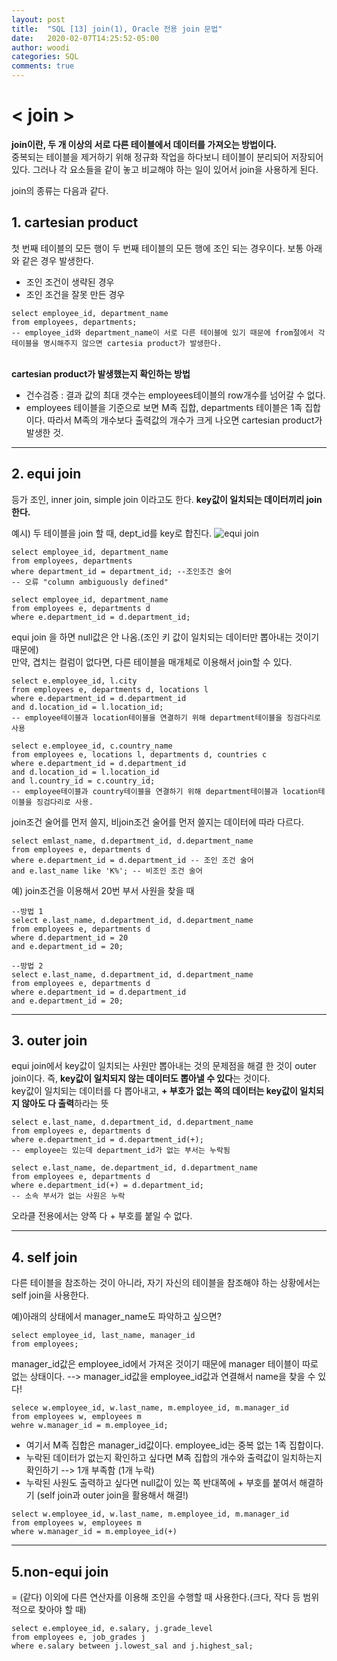 ```yaml
---
layout: post
title:  "SQL [13] join(1), Oracle 전용 join 문법"
date:   2020-02-07T14:25:52-05:00
author: woodi
categories: SQL
comments: true
---
```

# < join >
**join이란, 두 개 이상의 서로 다른 테이블에서 데이터를 가져오는 방법이다.**<br/>
중복되는 테이블을 제거하기 위해 정규화 작업을 하다보니 테이블이 분리되어 저장되어 있다. 그러나 각 요소들을 같이 놓고 비교해야 하는 일이 있어서 join을 사용하게 된다. 

join의 종류는 다음과 같다. 

## 1. cartesian product
첫 번째 테이블의 모든 행이 두 번째 테이블의 모든 행에 조인 되는 경우이다. 보통 아래와 같은 경우 발생한다.
- 조인 조건이 생략된 경우
- 조인 조건을 잘못 만든 경우
```
select employee_id, department_name
from employees, departments;
-- employee_id와 department_name이 서로 다른 테이블에 있기 때문에 from절에서 각 테이블을 명시해주지 않으면 cartesia product가 발생한다. 
```

<br/>**cartesian product가 발생했는지 확인하는 방법**

- 건수검증 : 결과 값의 최대 갯수는 employees테이블의 row개수를 넘어갈 수 없다.
- employees 테이블을 기준으로 보면 M족 집합, departments 테이블은 1족 집합이다. 따라서 M족의 개수보다 출력값의 개수가 크게 나오면 cartesian product가 발생한 것.
---


## 2. equi join
등가 조인, inner join, simple join 이라고도 한다.
**key값이 일치되는 데이터끼리 join한다.**

예시) 두 테이블을 join 할 때, dept_id를 key로 합친다. 
![equi join](https://user-images.githubusercontent.com/55940348/74122429-869e5d00-4c0e-11ea-9e68-dac27ce4bd5e.PNG)

```
select employee_id, department_name
from employees, departments
where department_id = department_id; --조인조건 술어
-- 오류 "column ambiguously defined"
```
```
select employee_id, department_name
from employees e, departments d
where e.department_id = d.department_id;
```
equi join 을 하면 null값은 안 나옴.(조인 키 값이 일치되는 데이터만 뽑아내는 것이기 때문에)
<br/>
만약, 겹치는 컬럼이 없다면, 다른 테이블을 매개체로 이용해서 join할 수 있다.
```
select e.employee_id, l.city
from employees e, departments d, locations l
where e.department_id = d.department_id
and d.location_id = l.location_id;
-- employee테이블과 location테이블을 연결하기 위해 department테이블을 징검다리로 사용
```
```
select e.employee_id, c.country_name
from employees e, locations l, departments d, countries c
where e.department_id = d.department_id
and d.location_id = l.location_id
and l.country_id = c.country_id;
-- employee테이블과 country테이블을 연결하기 위해 department테이블과 location테이블을 징검다리로 사용.
```
join조건 술어를 먼저 쓸지, 비join조건 술어를 먼저 쓸지는 데이터에 따라 다르다.
```
select emlast_name, d.department_id, d.department_name
from employees e, departments d
where e.department_id = d.department_id -- 조인 조건 술어
and e.last_name like 'K%'; -- 비조인 조건 술어
```
예) join조건을 이용해서 20번 부서 사원을 찾을 때
```
--방법 1
select e.last_name, d.department_id, d.department_name
from employees e, departments d
where d.department_id = 20
and e.department_id = 20;
```
```
--방법 2
select e.last_name, d.department_id, d.department_name
from employees e, departments d
where e.department_id = d.department_id
and e.department_id = 20;
```
---
## 3. outer join
equi join에서 key값이 일치되는 사원만 뽑아내는 것의 문제점을 해결 한 것이 outer join이다. 즉, **key값이 일치되지 않는 데이터도 뽑아낼 수 있다**는 것이다.
<br/>
key값이 일치되는 데이터를 다 뽑아내고, **+ 부호가 없는 쪽의 데이터는 key값이 일치되지 않아도 다 출력**하라는 뜻
```
select e.last_name, d.department_id, d.department_name
from employees e, departments d
where e.department_id = d.department_id(+);
-- employee는 있는데 department_id가 없는 부서는 누락됨
```
```
select e.last_name, de.department_id, d.department_name
from employees e, departments d
where e.department_id(+) = d.department_id;
-- 소속 부서가 없는 사원은 누락
```
오라클 전용에서는 양쪽 다 + 부호를 붙일 수 없다.

- - -

## 4. self join
다른 테이블을 참조하는 것이 아니라, 자기 자신의 테이블을 참조해야 하는 상황에서는 self join을 사용한다. 

예)아래의 상태에서 manager_name도 파악하고 싶으면? 
```
select employee_id, last_name, manager_id
from employees;
```
manager_id값은 employee_id에서 가져온 것이기 때문에 manager 테이블이 따로 없는 상태이다. --> manager_id값을 employee_id값과 연결해서 name을 찾을 수 있다!
```
selece w.employee_id, w.last_name, m.employee_id, m.manager_id
from employees w, employees m
wehre w.manager_id = m.employee_id;
```
- 여기서 M족 집합은 manager_id값이다. employee_id는 중복 없는 1족 집합이다.
- 누락된 데이터가 없는지 확인하고 싶다면 M족 집합의 개수와 출력값이 일치하는지 확인하기 --> 1개 부족함 (1개 누락)
- 누락된 사원도 출력하고 싶다면 null값이 있는 쪽 반대쪽에 + 부호를 붙여서 해결하기 (self join과 outer join을 활용해서 해결!)

```
select w.employee_id, w.last_name, m.employee_id, m.manager_id
from employees w, employees m
where w.manager_id = m.employee_id(+)
```
---
## 5.non-equi join
= (같다) 이외에 다른 연산자를 이용해 조인을 수행할 때 사용한다.(크다, 작다 등 범위적으로 찾아야 할 때)
```
select e.employee_id, e.salary, j.grade_level
from employees e, job_grades j
where e.salary between j.lowest_sal and j.highest_sal;
```
